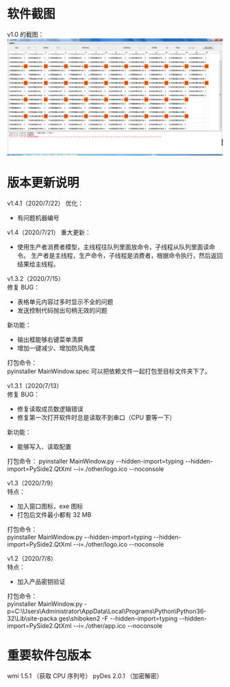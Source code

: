 # 软件截图
v1.0 的截图：  
![image](https://github.com/jelly-lemon/contrl_sys_ui/blob/UseTableView/img/%E4%B8%BB%E7%95%8C%E9%9D%A2.png)



# 版本更新说明
v1.4.1（2020/7/22）
优化：
- 有问题机器编号


v1.4（2020/7/21）
重大更新：   
- 使用生产者消费者模型，主线程往队列里面放命令，子线程从队列里面读命令。
生产者是主线程，生产命令，子线程是消费者，根据命令执行，然后返回结果给主线程。  


v1.3.2（2020/7/15）   
修复 BUG：
- 表格单元内容过多时显示不全的问题
- 发送控制代码抛出句柄无效的问题

新功能：
- 输出框能够右键菜单清屏
- 增加一键减少、增加防风角度

打包命令：      
pyinstaller MainWindow.spec
可以把依赖文件一起打包至目标文件夹下了。
 

v1.3.1（2020/7/13）   
修复 BUG：
- 修复读取成员数逻辑错误
- 修复第一次打开软件时总是读取不到串口（CPU 要等一下）
   
新功能：
- 能够写入、读取配置

打包命令：
pyinstaller MainWindow.py  --hidden-import=typing --hidden-import=PySide2.QtXml --i=./other/logo.ico --noconsole

v1.3（2020/7/9）   
特点：  
- 加入窗口图标，exe 图标
- 打包后文件最小都有 32 MB
   
打包命令：    
pyinstaller MainWindow.py  --hidden-import=typing --hidden-import=PySide2.QtXml --i=./other/logo.ico --noconsole

v1.2（2020/7/8）   
特点：  
- 加入产品密钥验证

打包命令：   
pyinstaller MainWindow.py -p=C:\Users\Administrator\AppData\Local\Programs\Python\Python36-32\Lib\site-packa
ges\shiboken2 -F  --hidden-import=typing --hidden-import=PySide2.QtXml --i=./other/app.ico --noconsole

# 重要软件包版本
wmi     1.5.1 （获取 CPU 序列号）
pyDes   2.0.1 （加密解密）    

